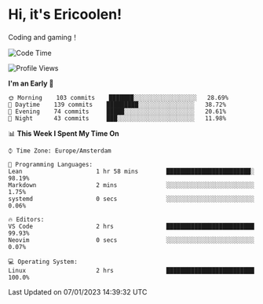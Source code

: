 # Hi, it's Ericoolen!
Coding and gaming！

<!--START_SECTION:waka-->
![Code Time](http://img.shields.io/badge/Code%20Time-592%20hrs%2011%20mins-blue)

![Profile Views](http://img.shields.io/badge/Profile%20Views-0-blue)

**I'm an Early 🐤** 

```text
🌞 Morning    103 commits    ███████░░░░░░░░░░░░░░░░░░   28.69% 
🌆 Daytime    139 commits    █████████░░░░░░░░░░░░░░░░   38.72% 
🌃 Evening    74 commits     █████░░░░░░░░░░░░░░░░░░░░   20.61% 
🌙 Night      43 commits     ███░░░░░░░░░░░░░░░░░░░░░░   11.98%

```


📊 **This Week I Spent My Time On** 

```text
⌚︎ Time Zone: Europe/Amsterdam

💬 Programming Languages: 
Lean                     1 hr 58 mins        ████████████████████████░   98.19% 
Markdown                 2 mins              ░░░░░░░░░░░░░░░░░░░░░░░░░   1.75% 
systemd                  0 secs              ░░░░░░░░░░░░░░░░░░░░░░░░░   0.06%

🔥 Editors: 
VS Code                  2 hrs               █████████████████████████   99.93% 
Neovim                   0 secs              ░░░░░░░░░░░░░░░░░░░░░░░░░   0.07%

💻 Operating System: 
Linux                    2 hrs               █████████████████████████   100.0%

```


 Last Updated on 07/01/2023 14:39:32 UTC
<!--END_SECTION:waka-->

